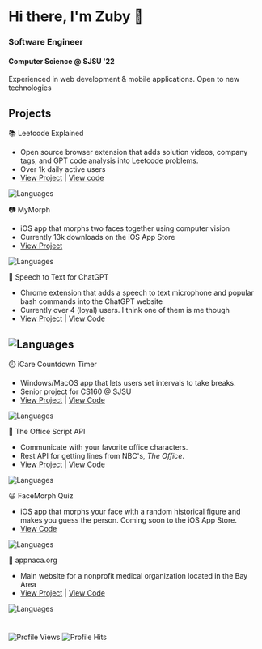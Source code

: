 # Hi there, I'm Zuby 👋

### Software Engineer
#### Computer Science @ SJSU '22 
Experienced in web development & mobile applications. Open to new technologies


Projects 
---

📚 Leetcode Explained
- Open source browser extension that adds solution videos, company tags, and GPT code analysis into Leetcode problems.
- Over 1k daily active users
- [View Project](https://chrome.google.com/webstore/detail/leetcode-explained/cofoinjfjcpgcjiinjhcpomcjoalijbe) | [View code](https://github.com/zubyj/leetcode-explained)

![Languages](https://img.shields.io/badge/languages-Typescript%20%7C%20Javascript%20%7C%20HTML%20%7C%20CSS%20%7C%20Python-blue)


📷 MyMorph
- iOS app that morphs two faces together using computer vision
- Currently 13k downloads on the iOS App Store
- [View Project](https://apps.apple.com/us/app/mymorph/id1554421298)

![Languages](https://img.shields.io/badge/languages-React%20Native%20%7C%20Javascript%20%7C%20Expo-blue)


🎤 Speech to Text for ChatGPT
- Chrome extension that adds a speech to text microphone and popular bash commands into the ChatGPT website
- Currently over 4 (loyal) users. I think one of them is me though
- [View Project](https://chrome.google.com/webstore/detail/speech-to-text-for-chatgp/kplchkeabimhnpklakhhocnhegidpcel?hl=en&authuser=1) | [View Code](https://github.com/zubyj/speech-to-text-for-chatgpt)

![Languages](https://img.shields.io/badge/languages-Typescript%20%7C%20Javascript%20%7C%20HTML%20%7C%20CSS%20%7C%20-blue)
-
⏱️ iCare Countdown Timer
- Windows/MacOS app that lets users set intervals to take breaks.
- Senior project for CS160 @ SJSU
- [View Project](https://icaretimer.com/) | [View Code](https://github.com/icare-app)

![Languages](https://img.shields.io/badge/languages-ElectronJS%20%7C%20ReactJS%20%7C%20MySQL%20%7C%20DigitalOcean-blue)

💼 The Office Script API
- Communicate with your favorite office characters.
- Rest API for getting lines from NBC's, _The Office_.
- [View Project](https://theofficescript.com/) | [View Code](https://github.com/zubyj/the-office-api)

![Languages](https://img.shields.io/badge/languages-VueJS%20%7C%ExpressJS%20%7C%20PostgreSQL%20%7C%20NodeJS%20%7C%20AWS%20RDS%20%7C%20Twilio%20Segment-blue)


😃 FaceMorph Quiz
- iOS app that morphs your face with a random historical figure and makes you guess the person. Coming soon to the iOS App Store.
- [View Code](https://github.com/zubyj/facemorph-quiz)

![Languages](https://img.shields.io/badge/languages-React%20Native%20%7C%20Javascript%20%7C%20Expo-blue)


🏥 appnaca.org
- Main website for a nonprofit medical organization located in the Bay Area
- [View Project](https://appnaca.org) | [View Code](https://github.com/zubyj/appnaca.org)

![Languages](https://img.shields.io/badge/languages-Bootstrap%20%7C%20Javascript%20%7C%20ExpressJS%20%7C%20NodeJS%20%7C%20HTML%20%7C%20CSS-blue)

## 

# 
![Profile Views](https://komarev.com/ghpvc/?username=zubyj)
![Profile Hits](https://hits.seeyoufarm.com/api/count/incr/badge.svg?url=https%3A%2F%2Fgithub.com%2F{zubyj}1212%2Fhit-counter)
